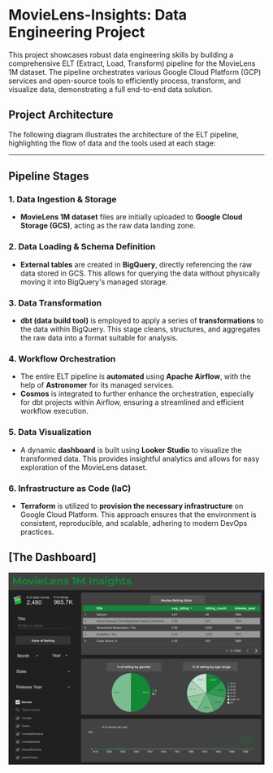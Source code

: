 # MovieLens-Insights: Data Engineering Project


This project showcases robust data engineering skills by building a comprehensive ELT (Extract, Load, Transform) pipeline for the MovieLens 1M dataset. The pipeline orchestrates various Google Cloud Platform (GCP) services and open-source tools to efficiently process, transform, and visualize data, demonstrating a full end-to-end data solution.


## Project Architecture

The following diagram illustrates the architecture of the ELT pipeline, highlighting the flow of data and the tools used at each stage:


---

## Pipeline Stages

### 1. Data Ingestion & Storage

* **MovieLens 1M dataset** files are initially uploaded to **Google Cloud Storage (GCS)**, acting as the raw data landing zone.

### 2. Data Loading & Schema Definition

* **External tables** are created in **BigQuery**, directly referencing the raw data stored in GCS. This allows for querying the data without physically moving it into BigQuery's managed storage.

### 3. Data Transformation

* **dbt (data build tool)** is employed to apply a series of **transformations** to the data within BigQuery. This stage cleans, structures, and aggregates the raw data into a format suitable for analysis.

### 4. Workflow Orchestration

* The entire ELT pipeline is **automated** using **Apache Airflow**, with the help of **Astronomer** for its managed services.
* **Cosmos** is integrated to further enhance the orchestration, especially for dbt projects within Airflow, ensuring a streamlined and efficient workflow execution.

### 5. Data Visualization

* A dynamic **dashboard** is built using **Looker Studio** to visualize the transformed data. This provides insightful analytics and allows for easy exploration of the MovieLens dataset.

### 6. Infrastructure as Code (IaC)

* **Terraform** is utilized to **provision the necessary infrastructure** on Google Cloud Platform. This approach ensures that the environment is consistent, reproducible, and scalable, adhering to modern DevOps practices.

## [The Dashboard]

![Dashboard](https://github.com/yasmeenel3sh/MovieLens-Insights/blob/main/Images/Movielens_Insights.png)